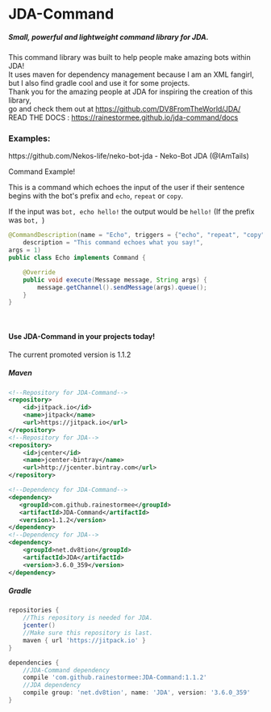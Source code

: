 <h1>JDA-Command</h1>
<h5>Small, powerful and lightweight command library for JDA.</h5>

This command library was built to help people make amazing bots within JDA!
<br>
It uses maven for dependency management because I am an XML fangirl,<br>but I also find gradle cool and use it for some projects.
<br>
Thank you for the amazing people at JDA for inspiring the creation of this library,<br>go and check them out at <link>https://github.com/DV8FromTheWorld/JDA/</link> 
<br>
READ THE DOCS : <a href="https://rainestormee.github.io/jda-command/docs">https://rainestormee.github.io/jda-command/docs</a>
<br>
<h3>Examples:</h3>
https://github.com/Nekos-life/neko-bot-jda - Neko-Bot JDA (@IAmTails) <br />

Command Example!

This is a command which echoes the input of the user if their sentence begins with the bot's prefix and `echo`, `repeat` or `copy`.


If the input was `bot, echo hello!` the output would be `hello!` (If the prefix was `bot, `) 
```java
@CommandDescription(name = "Echo", triggers = {"echo", "repeat", "copy"}, 
    description = "This command echoes what you say!", 
args = 1)
public class Echo implements Command {

    @Override
    public void execute(Message message, String args) {
        message.getChannel().sendMessage(args).queue();
    }
}
```

<br>
<h4>Use JDA-Command in your projects today!</h4>

The current promoted version is 1.1.2

<h5>Maven</h5>

```xml
<!--Repository for JDA-Command-->
<repository>
    <id>jitpack.io</id>
    <name>jitpack</name>
    <url>https://jitpack.io</url>
</repository>
<!--Repository for JDA-->
<repository>
    <id>jcenter</id>
    <name>jcenter-bintray</name>
    <url>http://jcenter.bintray.com</url>
</repository>
```

```xml
<!--Dependency for JDA-Command-->
<dependency>
   <groupId>com.github.rainestormee</groupId>
   <artifactId>JDA-Command</artifactId>
   <version>1.1.2</version>
</dependency>
<!--Dependency for JDA-->
<dependency>
    <groupId>net.dv8tion</groupId>
    <artifactId>JDA</artifactId>
    <version>3.6.0_359</version>
</dependency>
```

<h5>Gradle</h5>

```gradle
repositories {
    //This repository is needed for JDA.
    jcenter()
    //Make sure this repository is last.
    maven { url 'https://jitpack.io' }
}

dependencies {
    //JDA-Command dependency
    compile 'com.github.rainestormee:JDA-Command:1.1.2'
    //JDA dependency
    compile group: 'net.dv8tion', name: 'JDA', version: '3.6.0_359'
}
```
